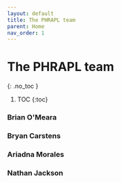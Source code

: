 ```yaml
---
layout: default
title: The PHRAPL team
parent: Home
nav_order: 1
---
```


# The PHRAPL team
{: .no_toc }
1. TOC
{:toc}

### Brian O'Meara



### Bryan Carstens



### Ariadna Morales



### Nathan Jackson